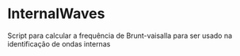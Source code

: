 # InternalWaves

Script para calcular a frequência de Brunt-vaisalla para ser usado na identificação de ondas internas
